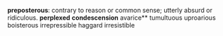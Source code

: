 **preposterous**: contrary to reason or common sense; utterly absurd or ridiculous.
**perplexed**
**condescension**
avarice**
tumultuous
uproarious
boisterous
irrepressible
haggard
irresistible
